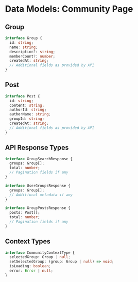 # Data Models: Community Page

## Group
```typescript
interface Group {
  id: string;
  name: string;
  description?: string;
  memberCount?: number;
  createdAt: string;
  // Additional fields as provided by API
}
```

## Post
```typescript
interface Post {
  id: string;
  content: string;
  authorId: string;
  authorName: string;
  groupId: string;
  createdAt: string;
  // Additional fields as provided by API
}
```

## API Response Types
```typescript
interface GroupSearchResponse {
  groups: Group[];
  total: number;
  // Pagination fields if any
}

interface UserGroupsResponse {
  groups: Group[];
  // Additional metadata if any
}

interface GroupPostsResponse {
  posts: Post[];
  total: number;
  // Pagination fields if any
}
```

## Context Types
```typescript
interface CommunityContextType {
  selectedGroup: Group | null;
  setSelectedGroup: (group: Group | null) => void;
  isLoading: boolean;
  error: Error | null;
}
```
